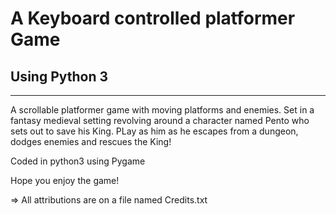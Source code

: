 # A Keyboard controlled platformer Game
## Using Python 3
-------------

A scrollable platformer game with moving platforms and enemies.
Set in a fantasy medieval setting revolving around a character named 
Pento who sets out to save his King. PLay as him as he escapes from 
a dungeon, dodges enemies and rescues the King!

Coded in python3 using Pygame

Hope you enjoy the game!

=> All attributions are on a file named Credits.txt